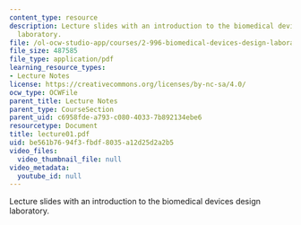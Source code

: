 ```yaml
---
content_type: resource
description: Lecture slides with an introduction to the biomedical devices design
  laboratory.
file: /ol-ocw-studio-app/courses/2-996-biomedical-devices-design-laboratory-fall-2007/be561b7694f3fbdf8035a12d25d2a2b5_lecture01.pdf
file_size: 487585
file_type: application/pdf
learning_resource_types:
- Lecture Notes
license: https://creativecommons.org/licenses/by-nc-sa/4.0/
ocw_type: OCWFile
parent_title: Lecture Notes
parent_type: CourseSection
parent_uid: c6958fde-a793-c080-4033-7b892134ebe6
resourcetype: Document
title: lecture01.pdf
uid: be561b76-94f3-fbdf-8035-a12d25d2a2b5
video_files:
  video_thumbnail_file: null
video_metadata:
  youtube_id: null
---
```

Lecture slides with an introduction to the biomedical devices design laboratory.